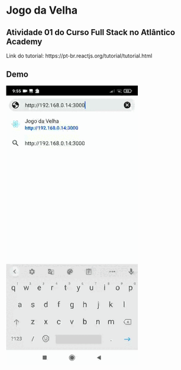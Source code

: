 <h1>Jogo da Velha</h1>

<h2>Atividade 01 do Curso Full Stack no Atlântico Academy</h2>

<p>
  Link do tutorial: https://pt-br.reactjs.org/tutorial/tutorial.html
</p>

<h2>Demo</h2>

<img src="./assets/video.gif" align="center">
